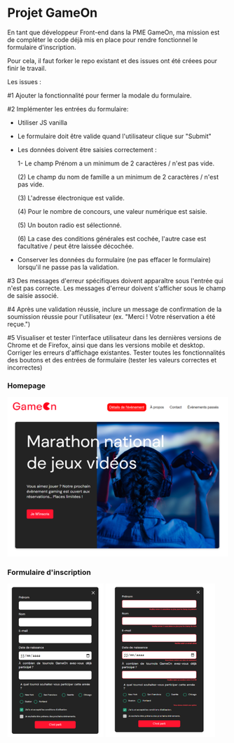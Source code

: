 # Projet GameOn

En tant que développeur Front-end dans la PME GameOn, ma mission est de compléter le code déjà mis en place pour rendre fonctionnel le formulaire d'inscription.

Pour cela, il faut forker le repo existant et des issues ont été créees pour finir le travail.

Les issues : 

#1 Ajouter la fonctionnalité pour fermer la modale du formulaire.

#2 Implémenter les entrées du formulaire:

- Utiliser JS vanilla
- Le formulaire doit être valide quand l'utilisateur clique sur "Submit"   
- Les données doivent être saisies correctement :

    1- Le champ Prénom a un minimum de 2 caractères / n'est pas vide.

    (2) Le champ du nom de famille a un minimum de 2 caractères / n'est pas vide.

    (3) L'adresse électronique est valide.

    (4) Pour le nombre de concours, une valeur numérique est saisie.

    (5) Un bouton radio est sélectionné.

    (6) La case des conditions générales est cochée, l'autre case est facultative / peut être laissée décochée.


- Conserver les données du formulaire (ne pas effacer le formulaire) lorsqu'il ne passe pas la validation.

#3 Des messages d'erreur spécifiques doivent apparaître sous l'entrée qui n'est pas correcte. Les messages d'erreur doivent s'afficher sous le champ de saisie associé.

#4 Après une validation réussie, inclure un message de confirmation de la soumission réussie pour l'utilisateur (ex. "Merci ! Votre réservation a été reçue.")

#5 Visualiser et tester l'interface utilisateur dans les dernières versions de Chrome et de Firefox, ainsi que dans les versions mobile et desktop. Corriger les erreurs d'affichage existantes.
Tester toutes les fonctionnalités des boutons et des entrées de formulaire (tester les valeurs correctes et incorrectes)

### Homepage
![image homepage](./starterOnly/assets/img/accueil.png)

### Formulaire d'inscription

<img src="./starterOnly/assets/img/formulaire.png" alt="form" width="220" height="350"/>       
<img src="./starterOnly/assets/img/form_erreur.png" alt="form_error" width="250" height="350"/>

